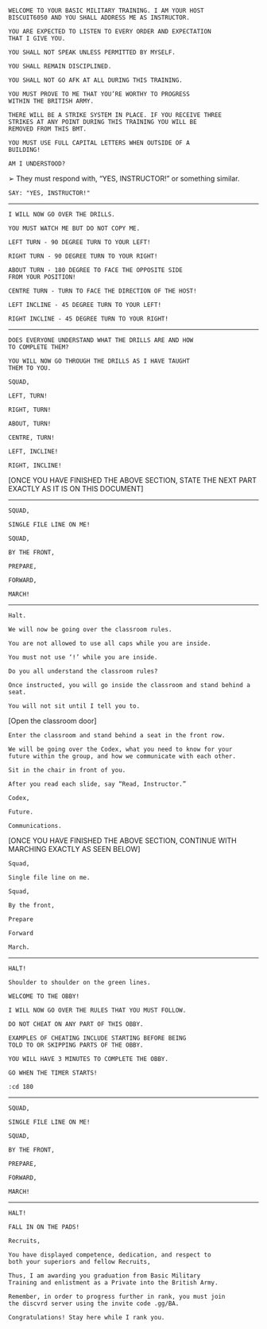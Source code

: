 ```
WELCOME TO YOUR BASIC MILITARY TRAINING. I AM YOUR HOST 
BISCUIT6050 AND YOU SHALL ADDRESS ME AS INSTRUCTOR.
```

```
YOU ARE EXPECTED TO LISTEN TO EVERY ORDER AND EXPECTATION 
THAT I GIVE YOU.
```

```
YOU SHALL NOT SPEAK UNLESS PERMITTED BY MYSELF.
```

```
YOU SHALL REMAIN DISCIPLINED.
```

```
YOU SHALL NOT GO AFK AT ALL DURING THIS TRAINING.
```

```
YOU MUST PROVE TO ME THAT YOU’RE WORTHY TO PROGRESS 
WITHIN THE BRITISH ARMY.
```

```
THERE WILL BE A STRIKE SYSTEM IN PLACE. IF YOU RECEIVE THREE 
STRIKES AT ANY POINT DURING THIS TRAINING YOU WILL BE 
REMOVED FROM THIS BMT.
```

```
YOU MUST USE FULL CAPITAL LETTERS WHEN OUTSIDE OF A 
BUILDING!
```

```
AM I UNDERSTOOD?
```
➢ They must respond with, “YES, INSTRUCTOR!” or something similar.

```
SAY: "YES, INSTRUCTOR!"
```

--------------------------------------------------------------------------

```
I WILL NOW GO OVER THE DRILLS.
```

```
YOU MUST WATCH ME BUT DO NOT COPY ME.
```

```
LEFT TURN - 90 DEGREE TURN TO YOUR LEFT!
```

```
RIGHT TURN - 90 DEGREE TURN TO YOUR RIGHT!
```

```
ABOUT TURN - 180 DEGREE TO FACE THE OPPOSITE SIDE 
FROM YOUR POSITION!
```

```
CENTRE TURN - TURN TO FACE THE DIRECTION OF THE HOST!
```

```
LEFT INCLINE - 45 DEGREE TURN TO YOUR LEFT!
```

```
RIGHT INCLINE - 45 DEGREE TURN TO YOUR RIGHT!
```

--------------------------------------------------------------------------

```
DOES EVERYONE UNDERSTAND WHAT THE DRILLS ARE AND HOW 
TO COMPLETE THEM?
```

```
YOU WILL NOW GO THROUGH THE DRILLS AS I HAVE TAUGHT 
THEM TO YOU.
```

```
SQUAD,
```

```
LEFT, TURN!
```

```
RIGHT, TURN!
```

```
ABOUT, TURN!
```

```
CENTRE, TURN!
```

```
LEFT, INCLINE!
```

```
RIGHT, INCLINE!
```

[ONCE YOU HAVE FINISHED THE ABOVE SECTION, STATE THE
NEXT PART EXACTLY AS IT IS ON THIS DOCUMENT]

--------------------------------------------------------------------------

```
SQUAD,
```

```
SINGLE FILE LINE ON ME!
```

```
SQUAD,
```

```
BY THE FRONT,
```

```
PREPARE,
```

```
FORWARD,
```

```
MARCH!
```

--------------------------------------------------------------------------

```
Halt.
```

```
We will now be going over the classroom rules.
```

```
You are not allowed to use all caps while you are inside.
```

```
You must not use ‘!’ while you are inside.
```

```
Do you all understand the classroom rules?
```

```
Once instructed, you will go inside the classroom and stand behind a seat.
```

```
You will not sit until I tell you to.
```

[Open the classroom door]

```
Enter the classroom and stand behind a seat in the front row.
```

```
We will be going over the Codex, what you need to know for your 
future within the group, and how we communicate with each other.
```

```
Sit in the chair in front of you.
```

```
After you read each slide, say “Read, Instructor.”
```

```
Codex, 
```

```
Future.
```

```
Communications.
```

 [ONCE YOU HAVE FINISHED THE ABOVE SECTION, CONTINUE
WITH MARCHING EXACTLY AS SEEN BELOW]

```
Squad,
```

```
Single file line on me.
```

```
Squad,
```

```
By the front,
```

```
Prepare
```

```
Forward
```

```
March.
```

--------------------------------------------------------------------------


```
HALT!
```

```
Shoulder to shoulder on the green lines.
```


```
WELCOME TO THE OBBY!
```

```
I WILL NOW GO OVER THE RULES THAT YOU MUST FOLLOW.
```

```
DO NOT CHEAT ON ANY PART OF THIS OBBY.
```

```
EXAMPLES OF CHEATING INCLUDE STARTING BEFORE BEING 
TOLD TO OR SKIPPING PARTS OF THE OBBY.
```

```
YOU WILL HAVE 3 MINUTES TO COMPLETE THE OBBY.
```

```
GO WHEN THE TIMER STARTS!
```

```
:cd 180
```

--------------------------------------------------------------------------


```
SQUAD,
```

```
SINGLE FILE LINE ON ME!
```

```
SQUAD,
```

```
BY THE FRONT,
```

```
PREPARE,
```

```
FORWARD,
```

```
MARCH!
```

--------------------------------------------------------------------------


```
HALT!
```

```
FALL IN ON THE PADS!
```

```
Recruits,
```

```
You have displayed competence, dedication, and respect to 
both your superiors and fellow Recruits,
```

```
Thus, I am awarding you graduation from Basic Military 
Training and enlistment as a Private into the British Army.
```

```
Remember, in order to progress further in rank, you must join 
the discvrd server using the invite code .gg/BA.
```

```
Congratulations! Stay here while I rank you.
```





